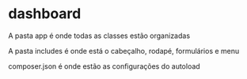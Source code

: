 # dashboard

A pasta app é onde todas as classes estão organizadas

A pasta includes é onde está o cabeçalho, rodapé, formulários e menu

composer.json é onde estão as configurações do autoload